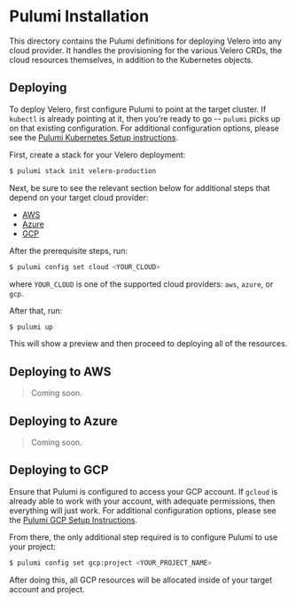 # Pulumi Installation

This directory contains the Pulumi definitions for deploying Velero into any cloud provider. It handles the
provisioning for the various Velero CRDs, the cloud resources themselves, in addition to the Kubernetes objects.

## Deploying

To deploy Velero, first configure Pulumi to point at the target cluster. If `kubectl` is already pointing at it,
then you're ready to go -- `pulumi` picks up on that existing configuration. For additional configuration options,
please see the [Pulumi Kubernetes Setup instructions](https://pulumi.io/quickstart/kubernetes/setup.html).

First, create a stack for your Velero deployment:

```bash
$ pulumi stack init velero-production
```

Next, be sure to see the relevant section below for additional steps that depend on your target cloud provider:

* [AWS](#deploying-to-aws)
* [Azure](#deploying-to-azure)
* [GCP](#deploying-to-gcp)

After the prerequisite steps, run:

```bash
$ pulumi config set cloud <YOUR_CLOUD>
```

where `YOUR_CLOUD` is one of the supported cloud providers: `aws`, `azure`, or `gcp`.

After that, run:

```bash
$ pulumi up
```

This will show a preview and then proceed to deploying all of the resources.

## Deploying to AWS

> Coming soon.

## Deploying to Azure

> Coming soon.

## Deploying to GCP

Ensure that Pulumi is configured to access your GCP account. If `gcloud` is already able to work with
your account, with adequate permissions, then everything will just work. For additional configuration
options, please see the [Pulumi GCP Setup Instructions](https://pulumi.io/quickstart/gcp/setup.html).

From there, the only additional step required is to configure Pulumi to use your project:

```bash
$ pulumi config set gcp:project <YOUR_PROJECT_NAME>
```

After doing this, all GCP resources will be allocated inside of your target account and project.